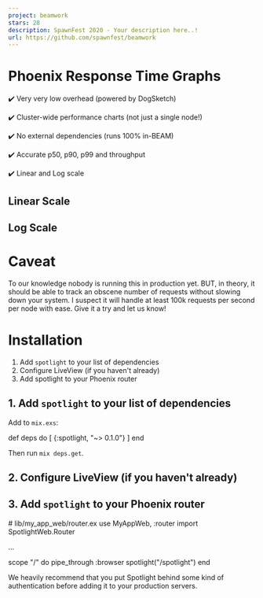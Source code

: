 ```yaml
---
project: beamwork
stars: 28
description: SpawnFest 2020 - Your description here..!
url: https://github.com/spawnfest/beamwork
---
```


Phoenix Response Time Graphs
============================

✔️ Very very low overhead (powered by DogSketch)

✔️ Cluster-wide performance charts (not just a single node!)

✔️ No external dependencies (runs 100% in-BEAM)

✔️ Accurate p50, p90, p99 and throughput

✔️ Linear and Log scale

Linear Scale
------------

Log Scale
---------

Caveat
======

To our knowledge nobody is running this in production yet. BUT, in theory, it should be able to track an obscene number of requests without slowing down your system. I suspect it will handle at least 100k requests per second per node with ease. Give it a try and let us know!

Installation
============

1.  Add `spotlight` to your list of dependencies
2.  Configure LiveView (if you haven't already)
3.  Add spotlight to your Phoenix router

1\. Add `spotlight` to your list of dependencies
------------------------------------------------

Add to `mix.exs`:

def deps do
  \[
    {:spotlight, "~> 0.1.0"}
  \]
end

Then run `mix deps.get`.

2\. Configure LiveView (if you haven't already)
-----------------------------------------------

3\. Add `spotlight` to your Phoenix router
------------------------------------------

\# lib/my\_app\_web/router.ex
use MyAppWeb, :router
import SpotlightWeb.Router

...

scope "/" do
  pipe\_through :browser
  spotlight("/spotlight")
end

We heavily recommend that you put Spotlight behind some kind of authentication before adding it to your production servers.
